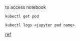 to access notebook

```shell
kubectl get pod

kubectl logs <jupyter pod name>
```

[ref](https://dev.to/lucasreis/executando-jupyter-lab-com-docker-e-docker-compose-35b2)